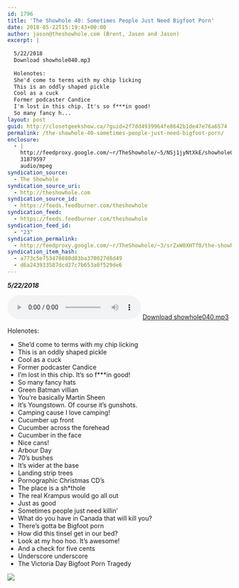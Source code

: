 ```yaml
---
id: 1796
title: 'The Showhole 40: Sometimes People Just Need Bigfoot Porn'
date: 2018-05-22T15:19:43+00:00
author: jason@theshowhole.com (Brent, Jasen and Jason)
excerpt: |
  
  5/22/2018
  Download showhole040.mp3
  
  Holenotes:
  She'd come to terms with my chip licking
  This is an oddly shaped pickle
  Cool as a cuck
  Former podcaster Candice
  I'm lost in this chip. It's so f***in good!
  So many fancy h...
layout: post
guid: http://closetgeekshow.ca/?guid=2f7dd4939964fe8642b1de47e76a6574
permalink: /the-showhole-40-sometimes-people-just-need-bigfoot-porn/
enclosure:
  - |
    http://feedproxy.google.com/~r/TheShowhole/~5/NSj1jyNtXkE/showhole040.mp3
    31879597
    audio/mpeg
syndication_source:
  - The Showhole
syndication_source_uri:
  - http://theshowhole.com
syndication_source_id:
  - https://feeds.feedburner.com/theshowhole
syndication_feed:
  - https://feeds.feedburner.com/theshowhole
syndication_feed_id:
  - "23"
syndication_permalink:
  - http://feedproxy.google.com/~r/TheShowhole/~3/srZxW0XHTf0/the-showhole-40-sometimes-people-just-need-bigfoot-porn
syndication_item_hash:
  - a773c5e753470880d83ba370027d8d49
  - d6a243933587dcd27c7b653a0f529de6
---
```

<div class="posthaven-post-body">
  <p>
    <b><i>5/22/2018</i></b>
  </p>
  
  <p>
    <div class="posthaven-file posthaven-file-audio posthaven-file-state-processed" id="posthaven_audio_2081278" >
      <audio controls src="https://phaven-prod.s3.amazonaws.com/files/audio_part/asset/2081278/gAS_kAoiE9jKhphPNsTovU4Ueqo/showhole040.mp3" type="audio/mpeg"></audio> <a class="posthaven-file-download" download href="https://phaven-prod.s3.amazonaws.com/files/audio_part/asset/2081278/gAS_kAoiE9jKhphPNsTovU4Ueqo/showhole040.mp3">Download showhole040.mp3</a>
    </div>
  </p>
  
  <p>
    Holenotes:
  </p>
  
  <ul>
    <li>
      She&#8217;d come to terms with my chip licking
    </li>
    <li>
      This is an oddly shaped pickle
    </li>
    <li>
      Cool as a cuck
    </li>
    <li>
      Former podcaster Candice
    </li>
    <li>
      I&#8217;m lost in this chip. It&#8217;s so f***in good!
    </li>
    <li>
      So many fancy hats
    </li>
    <li>
      Green Batman villian
    </li>
    <li>
      You&#8217;re basically Martin Sheen
    </li>
    <li>
      It&#8217;s Youngstown. Of course it&#8217;s gunshots.
    </li>
    <li>
      Camping cause I love camping!
    </li>
    <li>
      Cucumber up front
    </li>
    <li>
      Cucumber across the forehead
    </li>
    <li>
      Cucumber in the face
    </li>
    <li>
      Nice cans!
    </li>
    <li>
      Arbour Day
    </li>
    <li>
      70&#8217;s bushes
    </li>
    <li>
      It&#8217;s wider at the base
    </li>
    <li>
      Landing strip trees
    </li>
    <li>
      Pornographic Christmas CD&#8217;s
    </li>
    <li>
      The place is a sh*thole
    </li>
    <li>
      The real Krampus would go all out
    </li>
    <li>
      Just as good
    </li>
    <li>
      Sometimes people just need killin&#8217;
    </li>
    <li>
      What do you have in Canada that will kill you?
    </li>
    <li>
      There&#8217;s gotta be Bigfoot porn
    </li>
    <li>
      How did this tinsel get in our bed?
    </li>
    <li>
      Look at my hoo hoo. It&#8217;s awesome!
    </li>
    <li>
      And a check for five cents
    </li>
    <li>
      Underscore underscore
    </li>
    <li>
      The Victoria Day Bigfoot Porn Tragedy
    </li>
  </ul>
  
  <div class="posthaven-gallery" id="posthaven_gallery[1297487]">
    <p class="posthaven-file posthaven-file-image posthaven-file-state-processed">
      <img class="posthaven-gallery-image" src="https://phaven-prod.s3.amazonaws.com/files/image_part/asset/2081279/gA2qY4C0h-dCy0O0j9FDGig6zaU/medium_40image.JPG" data-posthaven-state='processed'
data-medium-src='https://phaven-prod.s3.amazonaws.com/files/image_part/asset/2081279/gA2qY4C0h-dCy0O0j9FDGig6zaU/medium_40image.JPG'
data-medium-width='343'
data-medium-height='313'
data-large-src='https://phaven-prod.s3.amazonaws.com/files/image_part/asset/2081279/gA2qY4C0h-dCy0O0j9FDGig6zaU/large_40image.JPG'
data-large-width='343'
data-large-height='313'
data-thumb-src='https://phaven-prod.s3.amazonaws.com/files/image_part/asset/2081279/gA2qY4C0h-dCy0O0j9FDGig6zaU/thumb_40image.JPG'
data-thumb-width='200'
data-thumb-height='200'
data-xlarge-src='https://phaven-prod.s3.amazonaws.com/files/image_part/asset/2081279/gA2qY4C0h-dCy0O0j9FDGig6zaU/xlarge_40image.JPG'
data-xlarge-width='343'
data-xlarge-height='313'
data-orig-src='https://phaven-prod.s3.amazonaws.com/files/image_part/asset/2081279/gA2qY4C0h-dCy0O0j9FDGig6zaU/40image.JPG'
data-orig-width='343'
data-orig-height='313'
data-posthaven-id='2081279' />
    </p></p>
  </div></p>
</div>